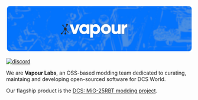 <center>

  [![Vapour Labs Banner](./vapour_banner.png)](https://dsc.gg/vapourlabs)

</center>

<a href="https://dsc.gg/vapourlabs">
  <img alt="discord" src="https://img.shields.io/discord/1016229090530963486?color=5865F2&label=discord&logo=discord&logoColor=8a9095">
</a>

We are **Vapour Labs**, an OSS-based modding team dedicated to curating, maintaing
and developing open-sourced software for DCS World.

Our flagship product is the [DCS: MiG-25RBT modding project](https://github.com/vapourlabs/mig-25rbt).
